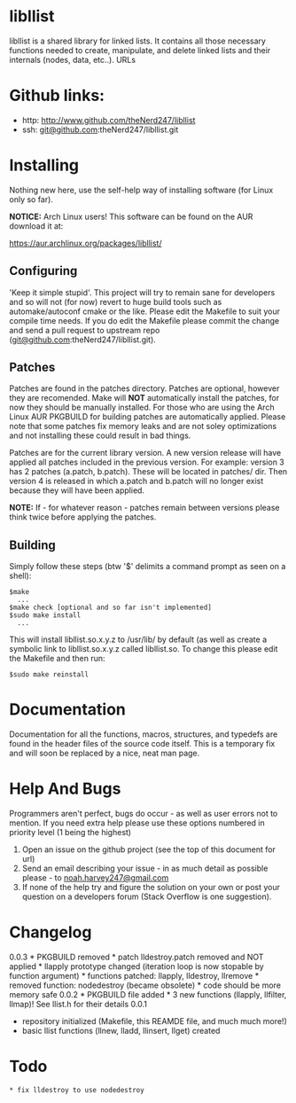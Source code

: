 libllist 
========
libllist is a shared library for linked lists. It contains all those necessary
functions needed to create, manipulate, and delete linked lists and their
internals (nodes, data, etc..).  URLs

Github links:
=============

  * http: http://www.github.com/theNerd247/libllist
  * ssh:  git@github.com:theNerd247/libllist.git

Installing
==========
Nothing new here, use the self-help way of installing software (for Linux only
so far). 

__NOTICE:__ Arch Linux users! This software can be found on the AUR download it at:

https://aur.archlinux.org/packages/libllist/

Configuring
-----------
'Keep it simple stupid'. This project will try to remain sane for developers and
so will not (for now) revert to huge build tools such as automake/autoconf cmake
or the like. Please edit the Makefile to suit your compile time needs. If you do
edit the Makefile please commit the change and send a pull request to upstream
repo (git@github.com:theNerd247/libllist.git).

Patches
-------
Patches are found in the patches directory. Patches are optional, however they are
recomended. Make will __NOT__ automatically install the patches, for now they should
be manually installed. For those who are using the Arch Linux AUR PKGBUILD for
building patches are automatically applied. Please note that some patches fix
memory leaks and are not soley optimizations and not installing these could
result in bad things.

Patches are for the current library version. A new version release will have
applied all patches included in the previous version. For example: version 3 has
2 patches (a.patch, b.patch). These will be located in patches/ dir. Then
version 4 is released in which a.patch and b.patch will no longer exist because
they will have been applied.

__NOTE:__ If - for whatever reason - patches remain between versions please
think twice before applying the patches.

Building
--------
Simply follow these steps (btw '$' delimits a command prompt as seen on a
shell): 

    $make
      ...
    $make check [optional and so far isn't implemented]
    $sudo make install
      ...

This will install libllist.so.x.y.z to /usr/lib/ by default (as well as create a
symbolic link to libllist.so.x.y.z called libllist.so. To change this please
edit the Makefile and then run: 

    $sudo make reinstall

Documentation 
=============
Documentation for all the functions, macros, structures, and typedefs are found
in the header files of the source code itself. This is a temporary fix and will
soon be replaced by a nice, neat man page.

Help And Bugs
=============
Programmers aren't perfect, bugs do occur - as well as user errors not to
mention. If you need extra help please use these options numbered in priority
level (1 being the highest) 

  1. Open an issue on the github project (see the top of this document for url)
  2. Send an email describing your issue - in as much detail as possible please
		 - to noah.harvey247@gmail.com
  3. If none of the help try and figure the solution on your own or post your
		 question on a developers forum (Stack Overflow is one suggestion).

Changelog
=========
0.0.3
	* PKGBUILD removed 
	* patch lldestroy.patch removed and NOT applied 
	* llapply prototype changed (iteration loop is now stopable by function argument)
	* functions patched: llapply, lldestroy, llremove
	* removed function: nodedestroy (became obsolete)
	* code should be more memory safe
0.0.2
	* PKGBUILD file added
	* 3 new functions (llapply, llfilter, llmap)! See llist.h for their details
0.0.1
  * repository initialized (Makefile, this REAMDE file, and much much more!)
  * basic llist functions (llnew, lladd, llinsert, llget) created

Todo
====
	* fix lldestroy to use nodedestroy
